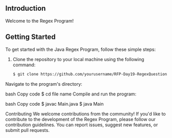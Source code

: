 ## Introduction

Welcome to the Regex Program! 

## Getting Started

To get started with the Java Regex Program, follow these simple steps:

1. Clone the repository to your local machine using the following command:

   ```bash
   $ git clone https://github.com/yourusername/RFP-Day19-RegexQuestion.git
Navigate to the program's directory:

bash
Copy code
$ cd file name
Compile and run the program:

bash
Copy code
$ javac Main.java
$ java Main


Contributing
We welcome contributions from the community! If you'd like to contribute to the development of the Regex Program, please follow our contribution guidelines. You can report issues, suggest new features, or submit pull requests.
